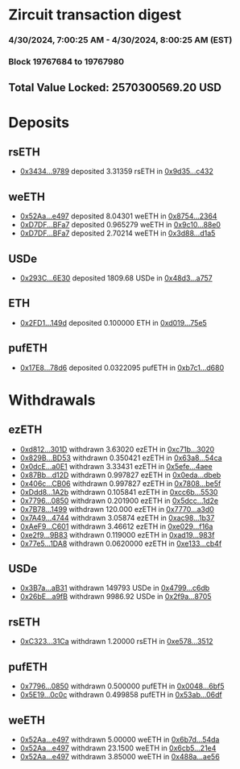 # Zircuit transaction digest
### 4/30/2024, 7:00:25 AM - 4/30/2024, 8:00:25 AM (EST)
### Block 19767684 to 19767980

## Total Value Locked: 2570300569.20 USD

# Deposits
## rsETH
- [0x3434...9789](https://etherscan.io/address/0x34349c5569e7B846c3558961552D2202760A9789) deposited 3.31359 rsETH in [0x9d35...c432](https://etherscan.io/tx/0x34349c5569e7B846c3558961552D2202760A9789)
## weETH
- [0x52Aa...e497](https://etherscan.io/address/0x52Aa899454998Be5b000Ad077a46Bbe360F4e497) deposited 8.04301 weETH in [0x8754...2364](https://etherscan.io/tx/0x52Aa899454998Be5b000Ad077a46Bbe360F4e497)
- [0xD7DF...BFa7](https://etherscan.io/address/0xD7DF7E085214743530afF339aFC420c7c720BFa7) deposited 0.965279 weETH in [0x9c10...88e0](https://etherscan.io/tx/0xD7DF7E085214743530afF339aFC420c7c720BFa7)
- [0xD7DF...BFa7](https://etherscan.io/address/0xD7DF7E085214743530afF339aFC420c7c720BFa7) deposited 2.70214 weETH in [0x3d88...d1a5](https://etherscan.io/tx/0xD7DF7E085214743530afF339aFC420c7c720BFa7)
## USDe
- [0x293C...6E30](https://etherscan.io/address/0x293C6937D8D82e05B01335F7B33FBA0c8e256E30) deposited 1809.68 USDe in [0x48d3...a757](https://etherscan.io/tx/0x293C6937D8D82e05B01335F7B33FBA0c8e256E30)
## ETH
- [0x2FD1...149d](https://etherscan.io/address/0x2FD1B31232f94B51C8006c69F8a74320b3e0149d) deposited 0.100000 ETH in [0xd019...75e5](https://etherscan.io/tx/0x2FD1B31232f94B51C8006c69F8a74320b3e0149d)
## pufETH
- [0x17E8...78d6](https://etherscan.io/address/0x17E89E71517e96582357f90aC7f4a1b06AB778d6) deposited 0.0322095 pufETH in [0xb7c1...d680](https://etherscan.io/tx/0x17E89E71517e96582357f90aC7f4a1b06AB778d6)
# Withdrawals
## ezETH
- [0xd812...301D](https://etherscan.io/address/0xd8126FC742Db5c8D11f89dd7C42A4449e3a4301D) withdrawn 3.63020 ezETH in [0xc71b...3020](https://etherscan.io/tx/0xd8126FC742Db5c8D11f89dd7C42A4449e3a4301D)
- [0x829B...BD53](https://etherscan.io/address/0x829BBC1F94eE2fA7856e17Bb7aB2B8FdA6F3BD53) withdrawn 0.350421 ezETH in [0x63a8...54ca](https://etherscan.io/tx/0x829BBC1F94eE2fA7856e17Bb7aB2B8FdA6F3BD53)
- [0x0dcE...a0E1](https://etherscan.io/address/0x0dcED7f736A22Dfc9B77f265D5bdE568879aa0E1) withdrawn 3.33431 ezETH in [0x5efe...4aee](https://etherscan.io/tx/0x0dcED7f736A22Dfc9B77f265D5bdE568879aa0E1)
- [0x87Bb...d12D](https://etherscan.io/address/0x87Bb1f1723ac6c6B341a5Df432f5a852d49ad12D) withdrawn 0.997827 ezETH in [0x0eda...dbeb](https://etherscan.io/tx/0x87Bb1f1723ac6c6B341a5Df432f5a852d49ad12D)
- [0x406c...CB06](https://etherscan.io/address/0x406cBFC2d391bEd42078138165465128b4E0CB06) withdrawn 0.997827 ezETH in [0x7808...be5f](https://etherscan.io/tx/0x406cBFC2d391bEd42078138165465128b4E0CB06)
- [0xDdd8...1A2b](https://etherscan.io/address/0xDdd810c32051198ef7B0DB6Eb888BD5E96701A2b) withdrawn 0.105841 ezETH in [0xcc6b...5530](https://etherscan.io/tx/0xDdd810c32051198ef7B0DB6Eb888BD5E96701A2b)
- [0x7796...0850](https://etherscan.io/address/0x77960507AD474Aaf7C76B8E0541bF43FC1e10850) withdrawn 0.201900 ezETH in [0x5dcc...1d2e](https://etherscan.io/tx/0x77960507AD474Aaf7C76B8E0541bF43FC1e10850)
- [0x7B78...1499](https://etherscan.io/address/0x7B785Ca173D136A9f5bF8611A799b881a28d1499) withdrawn 120.000 ezETH in [0x7770...a3d0](https://etherscan.io/tx/0x7B785Ca173D136A9f5bF8611A799b881a28d1499)
- [0x7A49...4744](https://etherscan.io/address/0x7A493Be5c2ce014cD049Bf178a1ac0Db1B434744) withdrawn 3.05874 ezETH in [0xac98...1b37](https://etherscan.io/tx/0x7A493Be5c2ce014cD049Bf178a1ac0Db1B434744)
- [0xAeF9...C601](https://etherscan.io/address/0xAeF9786Ff05b2e8f34a93D3d69214b683f06C601) withdrawn 3.46612 ezETH in [0xe029...f16a](https://etherscan.io/tx/0xAeF9786Ff05b2e8f34a93D3d69214b683f06C601)
- [0xe2f9...9B83](https://etherscan.io/address/0xe2f93c48799C4601a93e6539C32b434fe4Cb9B83) withdrawn 0.119000 ezETH in [0xad19...983f](https://etherscan.io/tx/0xe2f93c48799C4601a93e6539C32b434fe4Cb9B83)
- [0x77e5...1DA8](https://etherscan.io/address/0x77e5428700ac0a9e712611d79a38dDE9ea141DA8) withdrawn 0.0620000 ezETH in [0xe133...cb4f](https://etherscan.io/tx/0x77e5428700ac0a9e712611d79a38dDE9ea141DA8)
## USDe
- [0x3B7a...aB31](https://etherscan.io/address/0x3B7a36e9509600dEc6a94E2F7213c865C74faB31) withdrawn 149793 USDe in [0x4799...c6db](https://etherscan.io/tx/0x3B7a36e9509600dEc6a94E2F7213c865C74faB31)
- [0x26bE...a9fB](https://etherscan.io/address/0x26bEFA3540689c9dC1bfCfE72517b9Cb96Afa9fB) withdrawn 9986.92 USDe in [0x2f9a...8705](https://etherscan.io/tx/0x26bEFA3540689c9dC1bfCfE72517b9Cb96Afa9fB)
## rsETH
- [0xC323...31Ca](https://etherscan.io/address/0xC323367C77A66665450A103BCDC16DC3733f31Ca) withdrawn 1.20000 rsETH in [0xe578...3512](https://etherscan.io/tx/0xC323367C77A66665450A103BCDC16DC3733f31Ca)
## pufETH
- [0x7796...0850](https://etherscan.io/address/0x77960507AD474Aaf7C76B8E0541bF43FC1e10850) withdrawn 0.500000 pufETH in [0x0048...6bf5](https://etherscan.io/tx/0x77960507AD474Aaf7C76B8E0541bF43FC1e10850)
- [0x5E19...0c0c](https://etherscan.io/address/0x5E199814f74B452245EF20657D8D5D8cBE820c0c) withdrawn 0.499858 pufETH in [0x53ab...06df](https://etherscan.io/tx/0x5E199814f74B452245EF20657D8D5D8cBE820c0c)
## weETH
- [0x52Aa...e497](https://etherscan.io/address/0x52Aa899454998Be5b000Ad077a46Bbe360F4e497) withdrawn 5.00000 weETH in [0x6b7d...54da](https://etherscan.io/tx/0x52Aa899454998Be5b000Ad077a46Bbe360F4e497)
- [0x52Aa...e497](https://etherscan.io/address/0x52Aa899454998Be5b000Ad077a46Bbe360F4e497) withdrawn 23.1500 weETH in [0x6cb5...21e4](https://etherscan.io/tx/0x52Aa899454998Be5b000Ad077a46Bbe360F4e497)
- [0x52Aa...e497](https://etherscan.io/address/0x52Aa899454998Be5b000Ad077a46Bbe360F4e497) withdrawn 3.85000 weETH in [0x488a...ae56](https://etherscan.io/tx/0x52Aa899454998Be5b000Ad077a46Bbe360F4e497)

